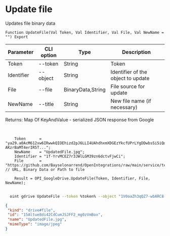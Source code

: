 ﻿---
sidebar_position: 8
---

# Update file
 Updates file binary data



`Function UpdateFile(Val Token, Val Identifier, Val File, Val NewName = "") Export`

  | Parameter | CLI option | Type | Description |
  |-|-|-|-|
  | Token | --token | String | Token |
  | Identifier | --object | String | Identifier of the object to update |
  | File | --file | BinaryData,String | File source for update |
  | NewName | --title | String | New file name (if necessary) |

  
  Returns:  Map Of KeyAndValue - serialized JSON response from Google

<br/>




```bsl title="Code example"
    Token      = "ya29.a0AcM612xw6IRwwkQIOEhizd2pJ6LLI4UAhdhxmXDGEzYkcfUPrLYgDDwbsSi5iQdc78WPs_1_Qor5KipuV6mAIvr6z-AKzrBaMT4erIR5T...";
    NewName    = "UpdatedFile.jpg";
    Identifier = "1f-YrvMCEZ7r3JWlLGM39zn6dctvFjwCi";
    File       = "https://github.com/Bayselonarrend/OpenIntegrations/raw/main/service/test_data/picture2.jpg"; // URL, Binary Data or Path to file

    Result = OPI_GoogleDrive.UpdateFile(Token, Identifier, File, NewName);
```



```sh title="CLI command example"
    
  oint gdrive UpdateFile --token %token% --object "1V0oaZh3qQZ7-wbARC8-vrErAFllsBGSJ" --file %file% --title %title%

```

```json title="Result"
{
 "kind": "drive#file",
 "id": "15Altue8di42CdCumJSJFF2_mg0zVmBox",
 "name": "UpdatedFile.jpg",
 "mimeType": "image/jpeg"
}
```
